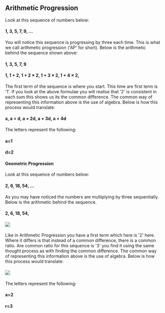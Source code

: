 ## Arithmetic Progression
Look at this sequence of numbers below:
#### 1, 3, 5, 7, 9, ...
You will notice this sequence is progressing by three each time. This is what we call arithmetic progression ('AP' for short). Below is the arithmetic behind the sequence shown above:
#### 1,      3,          5,            7,            9
#### 1,    1 + 2,    1 + 2 × 2,    1 + 3 × 2,    1 + 4 × 2, 
The first term of the sequence is where you start. This time are first term is '1'. If you look at the above formulae you will realise that '2' is consistent in each sum this shows us its the common difference.
The common way of representing this information above is the use of algebra. Below is how this process would translate:
#### a, a + d, a + 2d, a + 3d, a + 4d
The letters represent the following:
#### a=1
#### d=2

#### Geometric Progression
Look at this sequence of numbers below:
#### 2, 6, 18, 54, ...
As you may have noticed the numbers are multiplying by three sequentially. Below is the arithmetic behind the sequence.
#### 2,      6,        18,        54, 
#### ![](https://i.imgur.com/dYg7qHo.png)
Like in Arithmetic Progression you have a first term which here is '2' here. Where it differs is that instead of a common difference, there is a common ratio. Are common ratio for this sequence is '3' you find it using the same thought process as with finding the common difference.
The common way of representing this information above is the use of algebra. Below is how this process would translate:
#### ![](https://i.imgur.com/WGp8lbH.png)
The letters represent the following:
#### a=2
#### r=3

